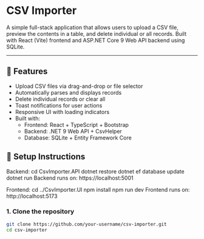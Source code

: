 # CSV Importer

A simple full-stack application that allows users to upload a CSV file, preview the contents in a table, and delete individual or all records. Built with React (Vite) frontend and ASP.NET Core 9 Web API backend using SQLite.

---

## 🚀 Features

- Upload CSV files via drag-and-drop or file selector
- Automatically parses and displays records
- Delete individual records or clear all
- Toast notifications for user actions
- Responsive UI with loading indicators
- Built with:
  - Frontend: React + TypeScript + Bootstrap
  - Backend: .NET 9 Web API + CsvHelper
  - Database: SQLite + Entity Framework Core


## 🔧 Setup Instructions
Backend: 
cd CsvImporter.API
dotnet restore
dotnet ef database update
dotnet run
Backend runs on: https://localhost:5001

Frontend:
cd ../CsvImporter.UI
npm install
npm run dev
Frontend runs on: http://localhost:5173


### 1. Clone the repository

```bash
git clone https://github.com/your-username/csv-importer.git
cd csv-importer